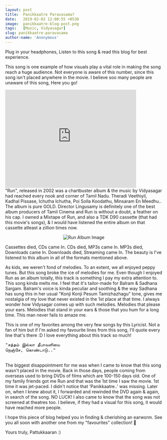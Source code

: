 ```yaml
---
layout: post
title:  Panikkaatre Paravasama?
date:   2019-02-02 12:00:55 +0530
image:  panikkaatre-blog-post.png
tags:   [Music, Vidyasagar]
slug: panikkaatre-paravasama
author-name: 'Anonymous'
---
```


Plug in your headphones, Listen to this song & read this blog for best experience.

This song is one example of how visuals play a vital role in making the song reach a huge audience. Not everyone is aware of this number, since this song isn't placed anywhere in the movie.
I believe soo many people are unaware of this song, Here you go!

<iframe width="420" height="315" src="https://www.youtube.com/watch?v=nW8IUr9NQcc" frameborder="0" allowfullscreen></iframe>
<br>
"Run", released in 2002 was a chartbuster album & the music by Vidyasagar had reached every nook and corner of Tamil Nadu. Theradi Veethiyil, Kadhal Pissase, Ichutha Ichutha, Poi Solla Koodathu, Minsaram En Meedhu.. The album is pure GOLD. Director Lingusamy is definitely one of the best album producers of Tamil Cinema and Run is without a doubt, a feather on his cap. I owned a Mixtape of Run, and also a TDK D90 cassette (that had this movie's songs), & I would have listened the entire album on that cassette atleast a zillion times now.

<p style="text-align: center;"><img src="https://pattukkaaran.in/img/run-album-art.png" alt="Run Album Image" class="img-responsive reveal-in"></p>

Cassettes died, CDs came In. CDs died, MP3s came In. MP3s died, Downloads came In. Downloads died, Streaming came In. The beauty is I've listened to this album in all of the formats mentioned above.

As kids, we weren't fond of melodies. To an extent, we all enjoyed peppy tunes. But this song broke the ice of melodies for me. Even though I enjoyed Run as an album totally, this track is something I pay my extra attention to. This song kinda melts me. I feel that it's tailor-made for Balram & Sadhana Sargam. Balram's voice is kinda peculiar and soothing & the way Sadhana has sung this in her usual "Konji Konji Pesum Tamizhazhagu" tone, gives me nostalgia of my love that never existed in the 1st place at that time. I always wonder how Vidysagar comes up with such melodies. Melodies that please your ears. Melodies that stand in your ears & those that you hum for a long time. This man never fails to amaze me. 

This is one of my favorites among the very few songs by this Lyricist. Not a fan of him but if I'm asked my favourite lines from this song, I'll quote every line that's there :D I love everything about this track so much!

<pre>
"சத்தம் இல்லா தீபாவளியை
நெஞ்சே, கொண்டாடு.."
</pre>
<br>
The biggest disappointment for me was when I came to know that this song wasn't placed in the movie. Back in those days, people coming from overseas used to bring DVDs of films which are 100-150 days old. One of my family friends got me Run and that was the 1st time I saw the movie. 1st time it was jet-paced. I didn't notice that 'Panikkaatre..' was missing. Later on, when I knew about it, I forwarded and rewinded the DVD again & again, in search of the song. NO LUCK! I also came to know that the song was not screened at theatres too. I believe, if they had a visual for this song, it would have reached more people. 

I hope this piece of blog helped you in finding & cherishing an earworm. See you all soon with another one from my "favourites" collection! 🙂

Yours truly,
Pattukkaaran :)


